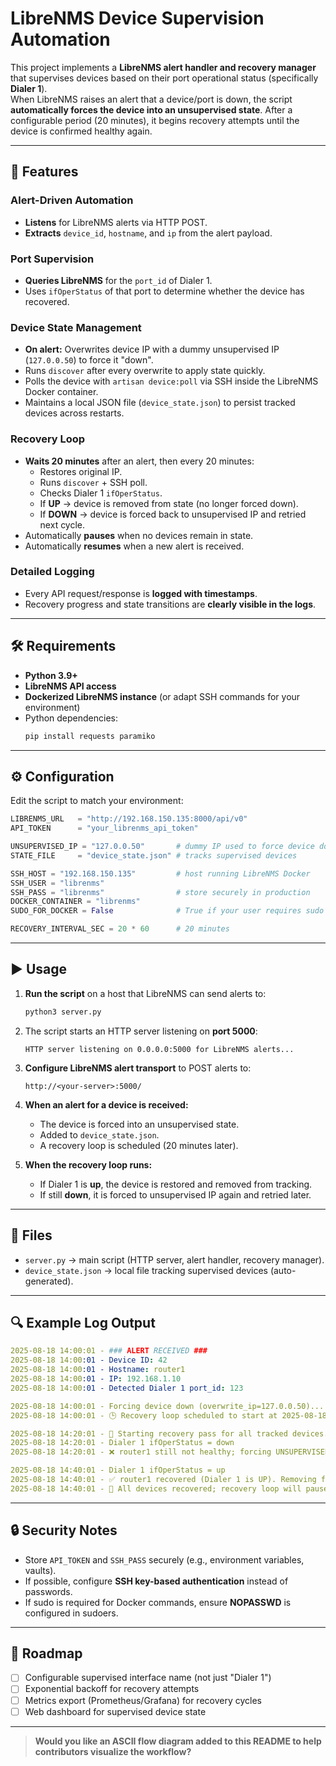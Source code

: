 # LibreNMS Device Supervision Automation

This project implements a **LibreNMS alert handler and recovery manager** that supervises devices based on their port operational status (specifically **Dialer 1**).  
When LibreNMS raises an alert that a device/port is down, the script **automatically forces the device into an unsupervised state**. After a configurable period (20 minutes), it begins recovery attempts until the device is confirmed healthy again.

---

## 🚀 Features

### Alert-Driven Automation
- **Listens** for LibreNMS alerts via HTTP POST.
- **Extracts** `device_id`, `hostname`, and `ip` from the alert payload.

### Port Supervision
- **Queries LibreNMS** for the `port_id` of Dialer 1.
- Uses `ifOperStatus` of that port to determine whether the device has recovered.

### Device State Management
- **On alert:** Overwrites device IP with a dummy unsupervised IP (`127.0.0.50`) to force it "down".
- Runs `discover` after every overwrite to apply state quickly.
- Polls the device with `artisan device:poll` via SSH inside the LibreNMS Docker container.
- Maintains a local JSON file (`device_state.json`) to persist tracked devices across restarts.

### Recovery Loop
- **Waits 20 minutes** after an alert, then every 20 minutes:
  - Restores original IP.
  - Runs `discover` + SSH poll.
  - Checks Dialer 1 `ifOperStatus`.
  - If **UP** → device is removed from state (no longer forced down).
  - If **DOWN** → device is forced back to unsupervised IP and retried next cycle.
- Automatically **pauses** when no devices remain in state.
- Automatically **resumes** when a new alert is received.

### Detailed Logging
- Every API request/response is **logged with timestamps**.
- Recovery progress and state transitions are **clearly visible in the logs**.

---

## 🛠️ Requirements

- **Python 3.9+**
- **LibreNMS API access**
- **Dockerized LibreNMS instance** (or adapt SSH commands for your environment)
- Python dependencies:
  ```bash
  pip install requests paramiko
  ```

---

## ⚙️ Configuration

Edit the script to match your environment:

```python
LIBRENMS_URL   = "http://192.168.150.135:8000/api/v0"
API_TOKEN      = "your_librenms_api_token"

UNSUPERVISED_IP = "127.0.0.50"       # dummy IP used to force device down
STATE_FILE     = "device_state.json" # tracks supervised devices

SSH_HOST = "192.168.150.135"         # host running LibreNMS Docker
SSH_USER = "librenms"
SSH_PASS = "librenms"                # store securely in production
DOCKER_CONTAINER = "librenms"
SUDO_FOR_DOCKER = False              # True if your user requires sudo for docker

RECOVERY_INTERVAL_SEC = 20 * 60      # 20 minutes
```

---

## ▶️ Usage

1. **Run the script** on a host that LibreNMS can send alerts to:
    ```bash
    python3 server.py
    ```
2. The script starts an HTTP server listening on **port 5000**:
    ```
    HTTP server listening on 0.0.0.0:5000 for LibreNMS alerts...
    ```
3. **Configure LibreNMS alert transport** to POST alerts to:
    ```
    http://<your-server>:5000/
    ```
4. **When an alert for a device is received:**
    - The device is forced into an unsupervised state.
    - Added to `device_state.json`.
    - A recovery loop is scheduled (20 minutes later).

5. **When the recovery loop runs:**
    - If Dialer 1 is **up**, the device is restored and removed from tracking.
    - If still **down**, it is forced to unsupervised IP again and retried later.

---

## 📂 Files

- `server.py` &rarr; main script (HTTP server, alert handler, recovery manager).
- `device_state.json` &rarr; local file tracking supervised devices (auto-generated).

---

## 🔍 Example Log Output

```yaml
2025-08-18 14:00:01 - ### ALERT RECEIVED ###
2025-08-18 14:00:01 - Device ID: 42
2025-08-18 14:00:01 - Hostname: router1
2025-08-18 14:00:01 - IP: 192.168.1.10
2025-08-18 14:00:01 - Detected Dialer 1 port_id: 123

2025-08-18 14:00:01 - Forcing device down (overwrite_ip=127.0.0.50)...
2025-08-18 14:00:01 - 🕒 Recovery loop scheduled to start at 2025-08-18 14:20:01.

2025-08-18 14:20:01 - 🔁 Starting recovery pass for all tracked devices.
2025-08-18 14:20:01 - Dialer 1 ifOperStatus = down
2025-08-18 14:20:01 - ❌ router1 still not healthy; forcing UNSUPERVISED_IP again.

2025-08-18 14:40:01 - Dialer 1 ifOperStatus = up
2025-08-18 14:40:01 - ✅ router1 recovered (Dialer 1 is UP). Removing from state.
2025-08-18 14:40:01 - 🎉 All devices recovered; recovery loop will pause until next alert.
```

---

## 🔒 Security Notes

- Store `API_TOKEN` and `SSH_PASS` securely (e.g., environment variables, vaults).
- If possible, configure **SSH key-based authentication** instead of passwords.
- If sudo is required for Docker commands, ensure **NOPASSWD** is configured in sudoers.

---

## 📌 Roadmap

- [ ] Configurable supervised interface name (not just "Dialer 1")
- [ ] Exponential backoff for recovery attempts
- [ ] Metrics export (Prometheus/Grafana) for recovery cycles
- [ ] Web dashboard for supervised device state

---

> **Would you like an ASCII flow diagram added to this README to help contributors visualize the workflow?**
